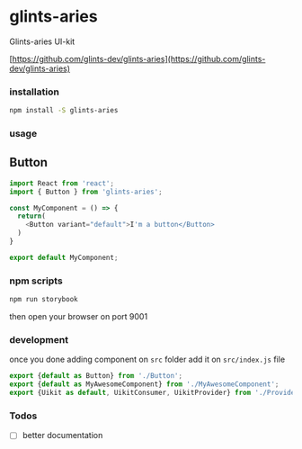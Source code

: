 # glints-aries
Glints-aries UI-kit

[https://github.com/glints-dev/glints-aries](https://github.com/glints-dev/glints-aries)

### installation
```bash
npm install -S glints-aries
```

### usage

## Button
```javascript
import React from 'react';
import { Button } from 'glints-aries';

const MyComponent = () => {
  return(
    <Button variant="default">I'm a button</Button>
  )
}

export default MyComponent;
```

### npm scripts
```bash
npm run storybook
```
then open your browser on port 9001

### development
once you done adding component on `src` folder add it on `src/index.js` file
```javascript
export {default as Button} from './Button';
export {default as MyAwesomeComponent} from './MyAwesomeComponent';
export {Uikit as default, UikitConsumer, UikitProvider} from './Provider';
```

### Todos
- [ ] better documentation
